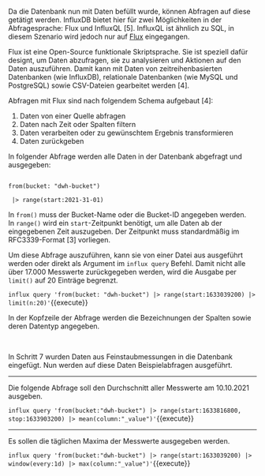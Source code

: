 Da die Datenbank nun mit Daten befüllt wurde, können Abfragen auf diese getätigt werden.
InfluxDB bietet hier für zwei Möglichkeiten in der Abfragesprache: Flux und InfluxQL [5].
InfluxQL ist ähnlich zu SQL, in diesem Szenario wird jedoch nur auf [Flux](https://docs.influxdata.com/flux/v0.x/) eingegangen.

Flux ist eine Open-Source funktionale Skriptsprache.
Sie ist speziell dafür designt, um Daten abzufragen, sie zu analysieren und Aktionen auf den Daten auszuführen.
Damit kann mit Daten von zeitreihenbasierten Datenbanken (wie InfluxDB), relationale Datenbanken (wie MySQL und PostgreSQL) sowie CSV-Dateien gearbeitet werden [4].

Abfragen mit Flux sind nach folgendem Schema aufgebaut [4]:

1. Daten von einer Quelle abfragen
2. Daten nach Zeit oder Spalten filtern
3. Daten verarbeiten oder zu gewünschtem Ergebnis transformieren
4. Daten zurückgeben

In folgender Abfrage werden alle Daten in der Datenbank abgefragt und ausgegeben:

<code>
from(bucket: "dwh-bucket")<br>
&nbsp;|> range(start:2021-31-01)
</code>

In `from()` muss der Bucket-Name oder die Bucket-ID angegeben werden.<br>
In `range()` wird ein `start`-Zeitpunkt benötigt, um alle Daten ab der eingegebenen Zeit auszugeben.
Der Zeitpunkt muss standardmäßig im RFC3339-Format [3] vorliegen.

Um diese Abfrage auszuführen, kann sie von einer Datei aus ausgeführt werden oder direkt als Argument im `influx query` Befehl.
Damit nicht alle über 17.000 Messwerte zurückgegeben werden, wird die Ausgabe per `limit()` auf 20 Einträge begrenzt.

`influx query 'from(bucket: "dwh-bucket") |> range(start:1633039200) |> limit(n:20)'`{{execute}}

In der Kopfzeile der Abfrage werden die Bezeichnungen der Spalten sowie deren Datentyp angegeben.

<br>

In Schritt 7 wurden Daten aus Feinstaubmessungen in die Datenbank eingefügt.
Nun werden auf diese Daten Beispielabfragen ausgeführt.

---

Die folgende Abfrage soll den Durchschnitt aller Messwerte am 10.10.2021 ausgeben.

`influx query 'from(bucket:"dwh-bucket") |> range(start:1633816800, stop:1633903200) |> mean(column:"_value")'`{{execute}}

---

Es sollen die täglichen Maxima der Messwerte ausgegeben werden.

`influx query 'from(bucket:"dwh-bucket") |> range(start:1633039200) |> window(every:1d) |> max(column:"_value")'`{{execute}}
